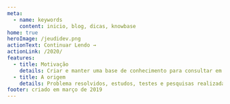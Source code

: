 ```yaml
---
meta:
  - name: keywords
    content: inicio, blog, dicas, knowbase
home: true
heroImage: /jeudidev.png
actionText: Continuar Lendo →
actionLink: /2020/
features:
  - title: Motivação
    details: Criar e manter uma base de conhecimento para consultar em qualquer lugar e a qualquer hora.
  - title: A origem
    details: Problema resolvidos, estudos, testes e pesquisas realizadas por mim é a origem dos assuntos que irei compartilhar aqui.
footer: criado em março de 2019
---
```

